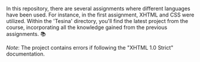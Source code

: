 In this repository, there are several assignments where different languages have been used. For instance, in the first assignment, XHTML and CSS were utilized. Within the 'Tesina' directory, you'll find the latest project from the course, incorporating all the knowledge gained from the previous assignments. 📚

*Note*: The project contains errors if following the "XHTML 1.0 Strict" documentation.
